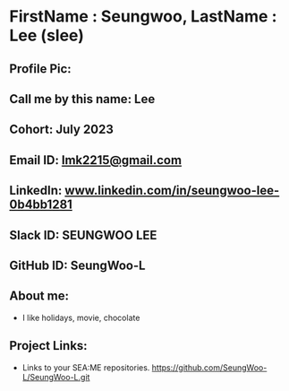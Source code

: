# FirstName : Seungwoo, LastName : Lee (slee) 
## Profile Pic: 
## Call me by this name: Lee
## Cohort: July 2023
## Email ID: lmk2215@gmail.com 
## LinkedIn: www.linkedin.com/in/seungwoo-lee-0b4bb1281
## Slack ID: SEUNGWOO LEE
## GitHub ID: SeungWoo-L
## About me: 
- I like holidays, movie, chocolate
## Project Links:
- Links to your SEA:ME repositories.
https://github.com/SeungWoo-L/SeungWoo-L.git

